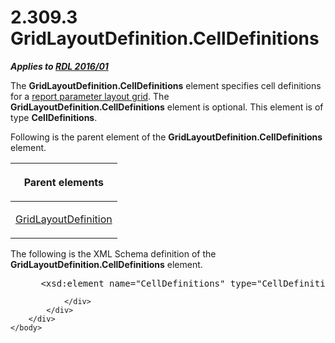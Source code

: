 <html dir="LTR" xmlns:mshelp="http://msdn.microsoft.com/mshelp" xmlns:ddue="http://ddue.schemas.microsoft.com/authoring/2003/5" xmlns:xlink="http://www.w3.org/1999/xlink" xmlns:tool="http://www.microsoft.com/tooltip">
    <head>
        <meta http-equiv="Content-Type" content="text/html; CHARSET=utf-8"></meta>
        <meta name="save" content="history"></meta>
        <title>2.309.3 GridLayoutDefinition.CellDefinitions</title>
        <xml>
            <mshelp:toctitle title="2.309.3 GridLayoutDefinition.CellDefinitions"></mshelp:toctitle>
            <mshelp:rltitle title="[MS-RDL]: GridLayoutDefinition.CellDefinitions"></mshelp:rltitle>
            <mshelp:keyword index="A" term="1d305a56-980a-4f70-af7b-a6bc7d317ace"></mshelp:keyword>
            <mshelp:attr name="DCSext.ContentType" value="open specification"></mshelp:attr>
            <mshelp:attr name="AssetID" value="1d305a56-980a-4f70-af7b-a6bc7d317ace"></mshelp:attr>
            <mshelp:attr name="TopicType" value="kbRef"></mshelp:attr>
            <mshelp:attr name="DCSext.Title" value="[MS-RDL]: GridLayoutDefinition.CellDefinitions" />
        </xml>
    </head>
    <body>
        <div id="header">
            <h1 class="heading">2.309.3 GridLayoutDefinition.CellDefinitions</h1>
        </div>
        <div id="mainSection">
            <div id="mainBody">
                <div id="allHistory" class="saveHistory"></div>
                <div id="sectionSection0" class="section" name="collapseableSection">
                    

<p><b><i>Applies to </i></b><a href="52ce3983-2bfc-4e72-9359-42aaf5fe4509.md"><b><i>RDL 2016/01</i></b></a></p>

<p>The <b>GridLayoutDefinition.CellDefinitions</b> element
specifies cell definitions for a <a href="b2482b3f-74ab-4ca8-a9e5-c07955011743.md#gt_96868796-6757-439e-ae5d-acd2caff00d3">report parameter layout grid</a>.
The <b>GridLayoutDefinition.CellDefinitions</b> element is optional. This
element is of type <b>CellDefinitions</b>.</p>

<p>Following is the parent element of the <b>GridLayoutDefinition.CellDefinitions</b>
element.</p>

<table>
 <thead>
  <tr>
   <th>
   <p>Parent elements</p>
   </th>
  </tr>
 </thead>
 <tr>
  <td>
  <p><a href="39c5e577-1ade-458b-b838-f5336faf9fe7.md">GridLayoutDefinition</a></p>
  </td>
 </tr>
</table>

<p>The following is the XML Schema definition of the <b>GridLayoutDefinition.CellDefinitions</b>
element.</p>

<dl>
<dd>
<div><pre> &lt;xsd:element name=&quot;CellDefinitions&quot; type=&quot;CellDefinitionsType&quot; minOccurs=&quot;0&quot; /&gt;
</pre></div>
</dd></dl>


                </div>
            </div>
        </div>
    </body>
</html>